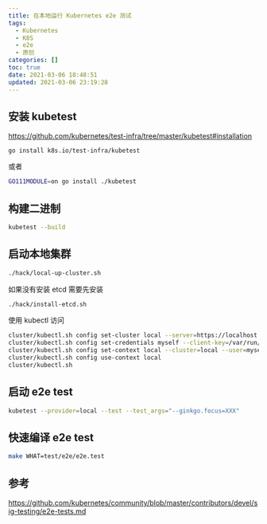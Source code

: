 ```yaml
---
title: 在本地运行 Kubernetes e2e 测试
tags:
  - Kubernetes
  - K8S
  - e2e
  - 原创
categories: []
toc: true
date: 2021-03-06 18:48:51
updated: 2021-03-06 23:19:28
---
```


## 安装 kubetest

https://github.com/kubernetes/test-infra/tree/master/kubetest#installation

```
go install k8s.io/test-infra/kubetest
```

或者

```sh
GO111MODULE=on go install ./kubetest
```

## 构建二进制

```sh
kubetest --build
```

## 启动本地集群

```sh
./hack/local-up-cluster.sh
```

如果没有安装 etcd 需要先安装

```sh
./hack/install-etcd.sh
```

使用 kubectl 访问

<!-- more -->

```sh
cluster/kubectl.sh config set-cluster local --server=https://localhost:6443 --certificate-authority=/var/run/kubernetes/server-ca.crt
cluster/kubectl.sh config set-credentials myself --client-key=/var/run/kubernetes/client-admin.key --client-certificate=/var/run/kubernetes/client-admin.crt
cluster/kubectl.sh config set-context local --cluster=local --user=myself
cluster/kubectl.sh config use-context local
cluster/kubectl.sh
```

## 启动 e2e test

```sh
kubetest --provider=local --test --test_args="--ginkgo.focus=XXX"
```

## 快速编译 e2e test

```sh
make WHAT=test/e2e/e2e.test
```


## 参考
https://github.com/kubernetes/community/blob/master/contributors/devel/sig-testing/e2e-tests.md
